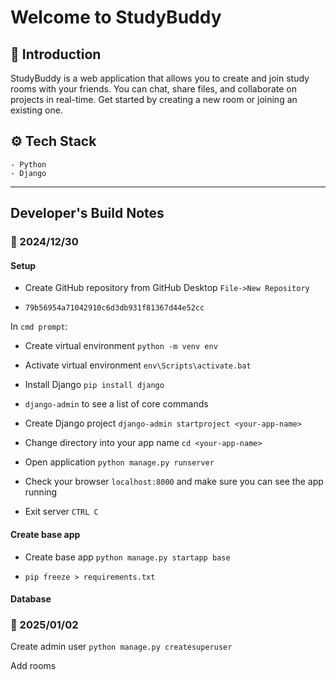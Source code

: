 # Welcome to StudyBuddy

## 🤖 Introduction

StudyBuddy is a web application that allows you to create and join study rooms with your friends. You can chat, share files, and collaborate on projects in real-time. Get started by creating a new room or joining an existing one.

## ⚙️ Tech Stack

    - Python
    - Django

---

## Developer's Build Notes

### 🔋 2024/12/30

#### Setup

- Create GitHub repository from GitHub Desktop `File->New Repository`

- `79b56954a71042910c6d3db931f81367d44e52cc`

In `cmd prompt`:

- Create virtual environment `python -m venv env`

- Activate virtual environment `env\Scripts\activate.bat`

- Install Django `pip install django`

- `django-admin` to see a list of core commands

- Create Django project `django-admin startproject <your-app-name>`

- Change directory into your app name `cd <your-app-name>`

- Open application `python manage.py runserver`

- Check your browser `localhost:8000` and make sure you can see the app running

- Exit server `CTRL C`

#### Create base app

- Create base app `python manage.py startapp base`

- `pip freeze > requirements.txt`

#### Database

### 🔋 2025/01/02

Create admin user `python manage.py createsuperuser`

Add rooms

